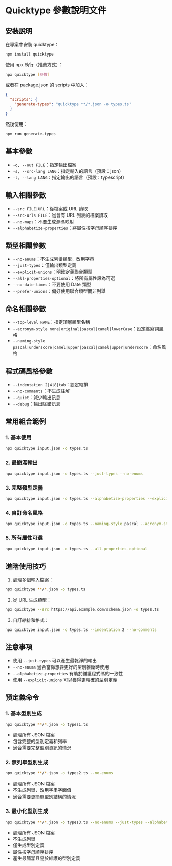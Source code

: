 # Quicktype 參數說明文件

## 安裝說明

在專案中安裝 quicktype：
```bash
npm install quicktype
```

使用 npx 執行（推薦方式）：
```bash
npx quicktype [參數]
```

或者在 package.json 的 scripts 中加入：
```json
{
  "scripts": {
    "generate-types": "quicktype **/*.json -o types.ts"
  }
}
```

然後使用：
```bash
npm run generate-types
```

## 基本參數

- `-o, --out FILE`：指定輸出檔案
- `-s, --src-lang LANG`：指定輸入的語言（預設：json）
- `-t, --lang LANG`：指定輸出的語言（預設：typescript）

## 輸入相關參數

- `--src FILE|URL`：從檔案或 URL 讀取
- `--src-urls FILE`：從含有 URL 列表的檔案讀取
- `--no-maps`：不要生成源碼映射
- `--alphabetize-properties`：將屬性按字母順序排序

## 類型相關參數

- `--no-enums`：不生成列舉類型，改用字串
- `--just-types`：僅輸出類型定義
- `--explicit-unions`：明確定義聯合類型
- `--all-properties-optional`：將所有屬性設為可選
- `--no-date-times`：不要使用 Date 類型
- `--prefer-unions`：偏好使用聯合類型而非列舉

## 命名相關參數

- `--top-level NAME`：指定頂層類型名稱
- `--acronym-style none|original|pascal|camel|lowerCase`：設定縮寫詞風格
- `--naming-style pascal|underscore|camel|upper|pascal|camel|upper|underscore`：命名風格

## 程式碼風格參數

- `--indentation 2|4|8|tab`：設定縮排
- `--no-comments`：不生成註解
- `--quiet`：減少輸出訊息
- `--debug`：輸出除錯訊息

## 常用組合範例

### 1. 基本使用
```bash
npx quicktype input.json -o types.ts
```

### 2. 最簡潔輸出
```bash
npx quicktype input.json -o types.ts --just-types --no-enums
```

### 3. 完整類型定義
```bash
npx quicktype input.json -o types.ts --alphabetize-properties --explicit-unions
```

### 4. 自訂命名風格
```bash
npx quicktype input.json -o types.ts --naming-style pascal --acronym-style pascal
```

### 5. 所有屬性可選
```bash
npx quicktype input.json -o types.ts --all-properties-optional
```

## 進階使用技巧

1. 處理多個輸入檔案：
```bash
npx quicktype **/*.json -o types.ts
```

2. 從 URL 生成類型：
```bash
npx quicktype --src https://api.example.com/schema.json -o types.ts
```

3. 自訂縮排和格式：
```bash
npx quicktype input.json -o types.ts --indentation 2 --no-comments
```

## 注意事項

- 使用 `--just-types` 可以產生最乾淨的輸出
- `--no-enums` 適合當你想要更好的型別推斷時使用
- `--alphabetize-properties` 有助於維護程式碼的一致性
- 使用 `--explicit-unions` 可以獲得更精確的型別定義

## 預定義命令

### 1. 基本型別生成
```bash
npx quicktype **/*.json -o types1.ts
```
- 處理所有 JSON 檔案
- 包含完整的型別定義和列舉
- 適合需要完整型別資訊的情況

### 2. 無列舉型別生成
```bash
npx quicktype **/*.json -o types2.ts --no-enums
```
- 處理所有 JSON 檔案
- 不生成列舉，改用字串字面值
- 適合需要更簡單型別結構的情況

### 3. 最小化型別生成
```bash
npx quicktype **/*.json -o types3.ts --no-enums --just-types --alphabetize-properties
```
- 處理所有 JSON 檔案
- 不生成列舉
- 僅生成型別定義
- 屬性按字母順序排序
- 產生最簡潔且易於維護的型別定義
